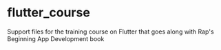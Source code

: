 # flutter_course
Support files for the training course on Flutter that goes along with Rap's Beginning App Development book
